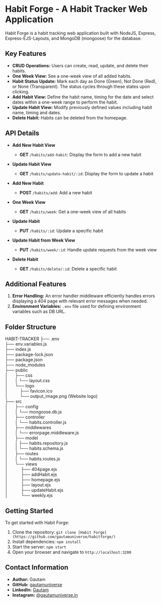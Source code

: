 # Habit Forge - A Habit Tracker Web Application

Habit Forge is a habit tracking web application built with NodeJS, Express, Express-EJS-Layouts, and MongoDB (mongoose) for the database.

## Key Features

- **CRUD Operations:** Users can create, read, update, and delete their habits.
- **One Week View:** See a one-week view of all added habits.
- **Habit Status Update:** Mark each day as Done (Green), Not Done (Red), or None (Transparent). The status cycles through these states upon clicking.
- **Add Habit View:** Define the habit name, timing for the date and select dates within a one-week range to perform the habit.
- **Update Habit View:** Modify previously defined values including habit name, timing and dates.
- **Delete Habit:** Habits can be deleted from the homepage.

## API Details

- **Add New Habit View**
  - **GET** `/habits/add-habit`: Display the form to add a new habit

- **Update Habit View**
  - **GET** `/habits/update-habit/:id`: Display the form to update a habit

- **Add New Habit**
  - **POST** `/habits/add`: Add a new habit

- **One Week View**
  - **GET** `/habits/week`: Get a one-week view of all habits

- **Update Habit**
  - **PUT** `/habits/:id`: Update a specific habit

- **Update Habit from Week View**
  - **PUT** `/habits/week/:id`: Handle update requests from the week view

- **Delete Habit**
  - **GET** `/habits/delete/:id`: Delete a specific habit

## Additional Features

1. **Error Handling:** An error handler middleware efficiently handles errors displaying a 404 page with relevant error messages when needed.
2. **Environment Variables:** `.env` file used for defining environment variables such as DB URL.

## Folder Structure

HABIT-TRACKER
├── .env<br>
├── env.variables.js<br>
├── index.js<br>
├── package-lock.json<br>
├── package.json<br>
├── node_modules<br>
├── public <br>
│&nbsp; &nbsp; &nbsp; ├── css<br>
│&nbsp; &nbsp; &nbsp; │   └── layout.css<br>
│&nbsp; &nbsp; &nbsp; └── logo<br>
│&nbsp; &nbsp; &nbsp; &nbsp; &nbsp;   ├── favicon.ico<br>
│&nbsp; &nbsp; &nbsp; &nbsp; &nbsp;   └── output_image.png (Website logo)<br>
├── src<br>
│&nbsp; &nbsp; &nbsp;  ├── config<br>
│&nbsp; &nbsp; &nbsp;  │   └── mongoose.db.js<br>
│&nbsp; &nbsp; &nbsp;  ├── controller<br>
│&nbsp; &nbsp; &nbsp;  │   └── habits.controller.js<br>
│&nbsp; &nbsp; &nbsp;  ├── middlewares<br>
│&nbsp; &nbsp; &nbsp;  │   └── errorpage.middleware.js<br>
│&nbsp; &nbsp; &nbsp;  ├── model<br>
│&nbsp; &nbsp; &nbsp;  │  ├── habits.repository.js<br>
│&nbsp; &nbsp; &nbsp;  │  └── habits.schema.js<br>
│&nbsp; &nbsp; &nbsp;  ├── routes<br>
│&nbsp; &nbsp; &nbsp;  │   └── habits.routes.js<br>
│&nbsp; &nbsp; &nbsp;  └── views<br>
│&nbsp; &nbsp; &nbsp;&nbsp; &nbsp; &nbsp;      ├── 404page.ejs<br>
│&nbsp; &nbsp; &nbsp;&nbsp; &nbsp; &nbsp;      ├── addHabit.ejs<br>
│&nbsp; &nbsp; &nbsp;&nbsp; &nbsp; &nbsp;      ├── homepage.ejs<br>
│&nbsp; &nbsp; &nbsp;&nbsp; &nbsp; &nbsp;      ├── layout.ejs<br>
│&nbsp; &nbsp; &nbsp;&nbsp; &nbsp; &nbsp;      ├── updateHabit.ejs<br>
│&nbsp; &nbsp; &nbsp;&nbsp; &nbsp; &nbsp;      └── weekly.ejs<br>

## Getting Started

To get started with Habit Forge:

1. Clone the repository: `git clone [Habit Forge](https://github.com/gautamuniverse/habitforge/)`
2. Install dependencies: `npm install`
3. Start the server: `npm start`
4. Open your browser and navigate to `http://localhost:3200`

## Contact Information

- **Author:** Gautam
- **GitHub:** [gautamuniverse](https://github.com/gautamuniverse)
- **LinkedIn:** [Gautam](https://www.linkedin.com/in/gautam-116307bb/)
- **Instagram:** [@gautamuniverse.in](https://www.instagram.com/gautamuniverse.in/)
